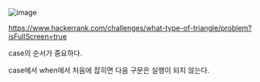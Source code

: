 ![image](https://user-images.githubusercontent.com/108928206/187445456-bc898c6f-8499-4a55-bbbf-e606a3372c83.png)

https://www.hackerrank.com/challenges/what-type-of-triangle/problem?isFullScreen=true

case의 순서가 중요하다.

case에서 when에서 처음에 잡히면 다음 구문은 실행이 되지 않는다.
